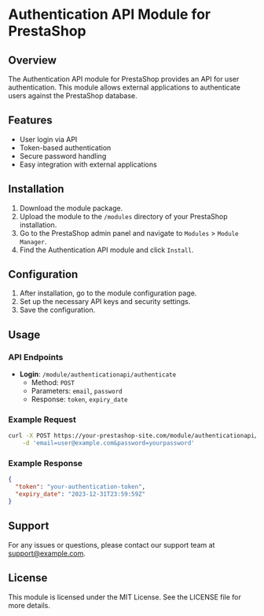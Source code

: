 # Authentication API Module for PrestaShop

## Overview

The Authentication API module for PrestaShop provides an API for user authentication. This module allows external applications to authenticate users against the PrestaShop database.

## Features

- User login via API
- Token-based authentication
- Secure password handling
- Easy integration with external applications

## Installation

1. Download the module package.
2. Upload the module to the `/modules` directory of your PrestaShop installation.
3. Go to the PrestaShop admin panel and navigate to `Modules` > `Module Manager`.
4. Find the Authentication API module and click `Install`.

## Configuration

1. After installation, go to the module configuration page.
2. Set up the necessary API keys and security settings.
3. Save the configuration.

## Usage

### API Endpoints

- **Login**: `/module/authenticationapi/authenticate`
  - Method: `POST`
  - Parameters: `email`, `password`
  - Response: `token`, `expiry_date`

### Example Request

```bash
curl -X POST https://your-prestashop-site.com/module/authenticationapi/authenticate \
    -d 'email=user@example.com&password=yourpassword'
```

### Example Response

```json
{
  "token": "your-authentication-token",
  "expiry_date": "2023-12-31T23:59:59Z"
}
```

## Support

For any issues or questions, please contact our support team at support@example.com.

## License

This module is licensed under the MIT License. See the LICENSE file for more details.
